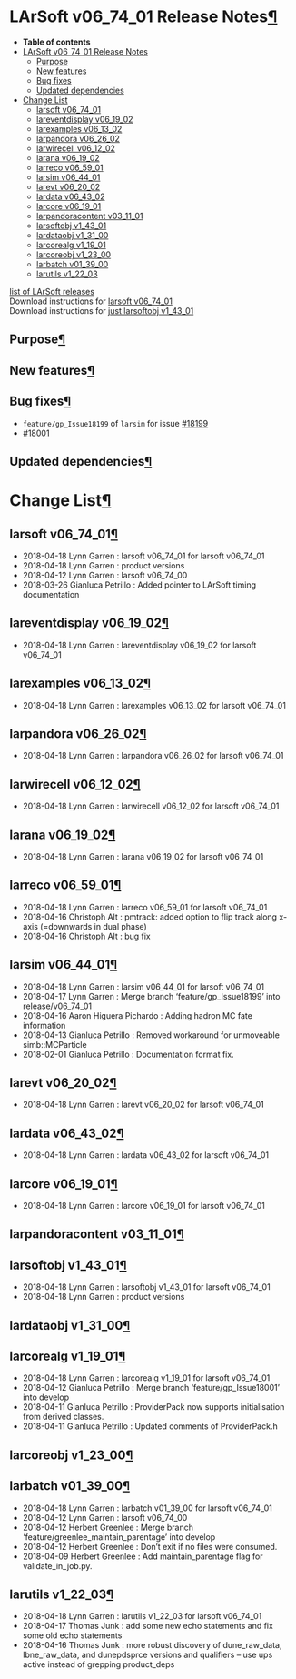 LArSoft v06\_74\_01 Release Notes[¶](#LArSoft-v06_74_01-Release-Notes)
======================================================================

-   **Table of contents**
-   [LArSoft v06\_74\_01 Release Notes](#LArSoft-v06_74_01-Release-Notes)
    -   [Purpose](#Purpose)
    -   [New features](#New-features)
    -   [Bug fixes](#Bug-fixes)
    -   [Updated dependencies](#Updated-dependencies)
-   [Change List](#Change-List)
    -   [larsoft v06\_74\_01](#larsoft-v06_74_01)
    -   [lareventdisplay v06\_19\_02](#lareventdisplay-v06_19_02)
    -   [larexamples v06\_13\_02](#larexamples-v06_13_02)
    -   [larpandora v06\_26\_02](#larpandora-v06_26_02)
    -   [larwirecell v06\_12\_02](#larwirecell-v06_12_02)
    -   [larana v06\_19\_02](#larana-v06_19_02)
    -   [larreco v06\_59\_01](#larreco-v06_59_01)
    -   [larsim v06\_44\_01](#larsim-v06_44_01)
    -   [larevt v06\_20\_02](#larevt-v06_20_02)
    -   [lardata v06\_43\_02](#lardata-v06_43_02)
    -   [larcore v06\_19\_01](#larcore-v06_19_01)
    -   [larpandoracontent v03\_11\_01](#larpandoracontent-v03_11_01)
    -   [larsoftobj v1\_43\_01](#larsoftobj-v1_43_01)
    -   [lardataobj v1\_31\_00](#lardataobj-v1_31_00)
    -   [larcorealg v1\_19\_01](#larcorealg-v1_19_01)
    -   [larcoreobj v1\_23\_00](#larcoreobj-v1_23_00)
    -   [larbatch v01\_39\_00](#larbatch-v01_39_00)
    -   [larutils v1\_22\_03](#larutils-v1_22_03)

[list of LArSoft releases](LArSoft_release_list)\
Download instructions for [larsoft v06\_74\_01](http://scisoft.fnal.gov/scisoft/bundles/larsoft/v06_74_01/larsoft-v06_74_01.html)\
Download instructions for [just larsoftobj v1\_43\_01](http://scisoft.fnal.gov/scisoft/bundles/larsoftobj/v1_43_01/larsoftobj-v1_43_01.html)


Purpose[¶](#Purpose)
--------------------


New features[¶](#New-features)
------------------------------


Bug fixes[¶](#Bug-fixes)
------------------------

-   `feature/gp_Issue18199` of `larsim` for issue [\#18199](/redmine/issues/18199 "Necessary Maintenance: Remove unmoveable MCParticle workaround (Closed)")
-   [\#18001](/redmine/issues/18001 "Bug: lar::ProviderPack should accept objects of classes derived from the required ones (Closed)")


Updated dependencies[¶](#Updated-dependencies)
----------------------------------------------


Change List[¶](#Change-List)
============================


larsoft v06\_74\_01[¶](#larsoft-v06_74_01)
------------------------------------------

-   2018-04-18 Lynn Garren : larsoft v06\_74\_01 for larsoft v06\_74\_01
-   2018-04-18 Lynn Garren : product versions
-   2018-04-12 Lynn Garren : larsoft v06\_74\_00
-   2018-03-26 Gianluca Petrillo : Added pointer to LArSoft timing documentation


lareventdisplay v06\_19\_02[¶](#lareventdisplay-v06_19_02)
----------------------------------------------------------

-   2018-04-18 Lynn Garren : lareventdisplay v06\_19\_02 for larsoft v06\_74\_01


larexamples v06\_13\_02[¶](#larexamples-v06_13_02)
--------------------------------------------------

-   2018-04-18 Lynn Garren : larexamples v06\_13\_02 for larsoft v06\_74\_01


larpandora v06\_26\_02[¶](#larpandora-v06_26_02)
------------------------------------------------

-   2018-04-18 Lynn Garren : larpandora v06\_26\_02 for larsoft v06\_74\_01


larwirecell v06\_12\_02[¶](#larwirecell-v06_12_02)
--------------------------------------------------

-   2018-04-18 Lynn Garren : larwirecell v06\_12\_02 for larsoft v06\_74\_01


larana v06\_19\_02[¶](#larana-v06_19_02)
----------------------------------------

-   2018-04-18 Lynn Garren : larana v06\_19\_02 for larsoft v06\_74\_01


larreco v06\_59\_01[¶](#larreco-v06_59_01)
------------------------------------------

-   2018-04-18 Lynn Garren : larreco v06\_59\_01 for larsoft v06\_74\_01
-   2018-04-16 Christoph Alt : pmtrack: added option to flip track along x-axis (=downwards in dual phase)
-   2018-04-16 Christoph Alt : bug fix


larsim v06\_44\_01[¶](#larsim-v06_44_01)
----------------------------------------

-   2018-04-18 Lynn Garren : larsim v06\_44\_01 for larsoft v06\_74\_01
-   2018-04-17 Lynn Garren : Merge branch ‘feature/gp\_Issue18199’ into release/v06\_74\_01
-   2018-04-16 Aaron Higuera Pichardo : Adding hadron MC fate information
-   2018-04-13 Gianluca Petrillo : Removed workaround for unmoveable simb::MCParticle
-   2018-02-01 Gianluca Petrillo : Documentation format fix.


larevt v06\_20\_02[¶](#larevt-v06_20_02)
----------------------------------------

-   2018-04-18 Lynn Garren : larevt v06\_20\_02 for larsoft v06\_74\_01


lardata v06\_43\_02[¶](#lardata-v06_43_02)
------------------------------------------

-   2018-04-18 Lynn Garren : lardata v06\_43\_02 for larsoft v06\_74\_01


larcore v06\_19\_01[¶](#larcore-v06_19_01)
------------------------------------------

-   2018-04-18 Lynn Garren : larcore v06\_19\_01 for larsoft v06\_74\_01


larpandoracontent v03\_11\_01[¶](#larpandoracontent-v03_11_01)
--------------------------------------------------------------


larsoftobj v1\_43\_01[¶](#larsoftobj-v1_43_01)
----------------------------------------------

-   2018-04-18 Lynn Garren : larsoftobj v1\_43\_01 for larsoft v06\_74\_01
-   2018-04-18 Lynn Garren : product versions


lardataobj v1\_31\_00[¶](#lardataobj-v1_31_00)
----------------------------------------------


larcorealg v1\_19\_01[¶](#larcorealg-v1_19_01)
----------------------------------------------

-   2018-04-18 Lynn Garren : larcorealg v1\_19\_01 for larsoft v06\_74\_01
-   2018-04-12 Gianluca Petrillo : Merge branch ‘feature/gp\_Issue18001’ into develop
-   2018-04-11 Gianluca Petrillo : ProviderPack now supports initialisation from derived classes.
-   2018-04-11 Gianluca Petrillo : Updated comments of ProviderPack.h


larcoreobj v1\_23\_00[¶](#larcoreobj-v1_23_00)
----------------------------------------------


larbatch v01\_39\_00[¶](#larbatch-v01_39_00)
--------------------------------------------

-   2018-04-18 Lynn Garren : larbatch v01\_39\_00 for larsoft v06\_74\_01
-   2018-04-12 Lynn Garren : larsoft v06\_74\_00
-   2018-04-12 Herbert Greenlee : Merge branch ‘feature/greenlee\_maintain\_parentage’ into develop
-   2018-04-12 Herbert Greenlee : Don’t exit if no files were consumed.
-   2018-04-09 Herbert Greenlee : Add maintain\_parentage flag for validate\_in\_job.py.


larutils v1\_22\_03[¶](#larutils-v1_22_03)
------------------------------------------

-   2018-04-18 Lynn Garren : larutils v1\_22\_03 for larsoft v06\_74\_01
-   2018-04-17 Thomas Junk : add some new echo statements and fix some old echo statements
-   2018-04-16 Thomas Junk : more robust discovery of dune\_raw\_data, lbne\_raw\_data, and dunepdsprce versions and qualifiers – use ups active instead of grepping product\_deps
